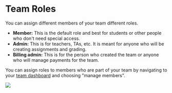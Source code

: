 # Team Roles

You can assign different members of your team different roles.

* **Member:** This is the default role and best for students or other people who don't need special access.
* **Admin:** This is for teachers, TAs, etc. It is meant for anyone who will be creating assignments and grading.
* **Billing admin:** This is for the person who created the team or anyone who will manage payments for the team.

You can assign roles to members who are part of your team by navigating to your [team dashboard](https://repl.it/teams) and choosing "manage members".

<img src="/images/teamsForEducation/team-roles.png" />


